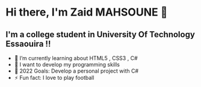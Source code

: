 # Hi there, I'm Zaid MAHSOUNE 👋 



## I'm a college student in University Of Technology Essaouira !!

- 🌱 I’m currently learning about HTML5 , CSS3 , C# 
- 👯 I want to develop my programming skills
- 🥅 2022 Goals: Develop a personal project with C# 
- ⚡ Fun fact: I love to play football 

